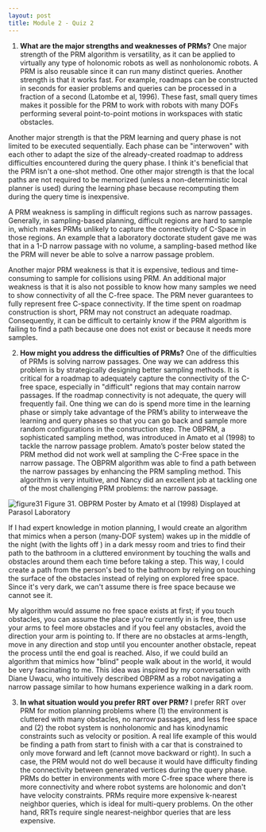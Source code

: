 ```yaml
---
layout: post
title: Module 2 - Quiz 2
---
```


1. **What are the major strengths and weaknesses of PRMs?**	
One major strength of the PRM algorithm is versatility, as it can be applied to virtually any type of holonomic robots as well as nonholonomic robots. A PRM is also reusable since it can run many distinct queries. Another strength is that it works fast. For example, roadmaps can be constructed in seconds for easier problems and queries can be processed in a fraction of a second (Latombe et al, 1996). These fast, small query times makes it possible for the PRM to work with robots with many DOFs performing several point-to-point motions in workspaces with static obstacles. <br>

Another major strength is that the PRM learning and query phase is not limited to be executed sequentially. Each phase can be "interwoven" with each other to adapt the size of the already-created roadmap to address difficulties encountered during the query phase. I think it's beneficial that the PRM isn't a one-shot method. One other major strength is that the local paths are not required to be memorized (unless a non-deterministic local planner is used) during the learning phase because recomputing them during the query time is inexpensive. <br>

A PRM weakness is sampling in difficult regions such as narrow passages. Generally, in sampling-based planning, difficult regions are hard to sample in, which makes PRMs unlikely to capture the connectivity of C-Space in those regions. An example that a  laboratory doctorate student gave me was that in a 1-D narrow passage with no volume, a sampling-based method like the PRM will never be able to solve a narrow passage problem. <br>

Another major PRM weakness is that it is expensive, tedious and time-consuming to sample for collisions using PRM. An additional major weakness is that it is also not possible to know how many samples we need to show connectivity of all the C-free space. The PRM never guarantees to fully represent free C-space connectivity. If the time spent on roadmap construction is short, PRM may not construct an adequate roadmap. Consequently, it can be difficult to certainly know if the PRM algorithm is failing to find a path because one does not exist or because it needs more samples. <br>

2. **How might you address the difficulties of PRMs?**
One of the difficulties of PRMs is solving narrow passages. One way we can address this problem is by strategically designing better sampling methods. It is critical for a roadmap to adequately capture the connectivity of the C-free space, especially in "difficult" regions that may contain narrow passages. If the roadmap connectivity is not adequate, the query will frequently fail. One thing we can do is spend more time in the learning phase or simply take advantage of the PRM’s ability to interweave the learning and query phases so that you can go back and sample more random configurations in the construction step.
The OBPRM, a sophisticated sampling method, was introduced in Amato et al (1998) to tackle the narrow passage problem. Amato’s poster below stated the PRM method did not work well at sampling the C-Free space in the narrow passage. The OBPRM algorithm was able to find a path between the narrow passages by enhancing the PRM sampling method. This algorithm is very intuitive, and Nancy did an excellent job at tackling one of the most challenging PRM problems: the narrow passage.

![figure31](https://cabreraleon.github.io/images/fig31.png)
Figure 31. OBPRM Poster by Amato et al (1998) Displayed at Parasol Laboratory 

If I had expert knowledge in motion planning, I would create an algorithm that mimics when a person (many-DOF system) wakes up in the middle of the night (with the lights off ) in a dark messy room and tries to find their path to the bathroom in a cluttered environment by touching the walls and obstacles around them each time before taking a step. This way, I could create a path from the person's bed to the bathroom by relying on touching the surface of the obstacles instead of relying on explored free space. Since it's very dark, we can't assume there is free space because we cannot see it. <br>

My algorithm would assume no free space exists at first; if you touch obstacles, you can assume the place you're currently in is free, then use your arms to feel more obstacles and if you feel any obstacles, avoid the direction your arm is pointing to. If there are no obstacles at arms-length, move in any direction and stop until you encounter another obstacle, repeat the process until the end goal is reached. Also, if we could build an algorithm that mimics how "blind" people walk about in the world, it would be very fascinating to me. This idea was inspired by my conversation with Diane Uwacu, who intuitively described OBPRM as a robot navigating a narrow passage similar to how humans experience walking in a dark room. <br>

3.  **In what situation would you prefer RRT over PRM?**
I prefer RRT over PRM for motion planning problems where (1) the environment is cluttered with many obstacles, no narrow passages, and less free space and (2) the robot system is nonholonomic and has kinodynamic constraints such as velocity or position. A real life example of this would be finding a path from start to finish with a car that is constrained to only move forward and left (cannot move backward or right). In such a case, the PRM would not do well because it would have difficulty finding the connectivity between generated vertices during the query phase.  PRMs do better in environments with more C-free space where there is more connectivity and where robot systems are holonomic and don't have velocity constraints. PRMs require more expensive k-nearest neighbor queries, which is ideal for multi-query problems. On the other hand, RRTs require single nearest-neighbor queries that are less expensive.



